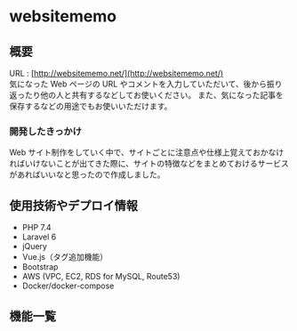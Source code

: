 # websitememo

## 概要

URL : [http://websitememo.net/](http://websitememo.net/)  
気になった Web ページの URL やコメントを入力していただいて、後から振り返ったり他の人と共有するなどしてお使いください。
また、気になった記事を保存するなどの用途でもお使いいただけます。

### 開発したきっかけ

Web サイト制作をしていく中で、サイトごとに注意点や仕様上覚えておかなければいけないことが出てきた際に、サイトの特徴などをまとめておけるサービスがあればいいなと思ったので作成しました。

## 使用技術やデプロイ情報

- PHP 7.4
- Laravel 6
- jQuery
- Vue.js（タグ追加機能）
- Bootstrap
- AWS (VPC, EC2, RDS for MySQL, Route53)
- Docker/docker-compose

## 機能一覧
